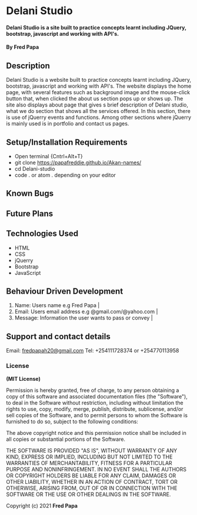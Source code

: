 # Delani Studio
#### Delani Studio is a site built to practice concepts learnt including JQuery, bootstrap, javascript and working with API's.
#### By **Fred Papa**
## Description
Delani Studio is a website built to practice concepts learnt including JQuery, bootstrap, javascript and working with API's. The website displays the home page, with several features such as background image and the mouse-click button that, when clicked the about us section pops up or shows up.
The site also displays about page that gives s brief description of Delani studio, what we do section that shows all the services offered. In this section, there is use of jQuerry events and functions. Among other sections where jQuerry is mainly used is in portfolio and contact us pages.
## Setup/Installation Requirements
* Open terminal {Cntrl+Alt+T}
* git clone https://papafreddie.github.io/Akan-names/
* cd Delani-studio
* code . or atom . depending on your editor
## Known Bugs

## Future Plans
## Technologies Used
* HTML
* CSS
* jQuerry
* Bootstrap
* JavaScript
## Behaviour Driven Development
1. Name: Users name e.g Fred Papa |
2. Email: Users email address e.g @gmail.com/@yahoo.com |
3. Message: Information the user wants to pass or convey |
## Support and contact details
Email: fredpapah20@gmail.com
Tel: +254111728374 or +254770113958
### License
**(MIT License)**

Permission is hereby granted, free of charge, to any person obtaining a copy
of this software and associated documentation files (the "Software"), to deal
in the Software without restriction, including without limitation the rights
to use, copy, modify, merge, publish, distribute, sublicense, and/or sell
copies of the Software, and to permit persons to whom the Software is
furnished to do so, subject to the following conditions:

The above copyright notice and this permission notice shall be included in all
copies or substantial portions of the Software.

THE SOFTWARE IS PROVIDED "AS IS", WITHOUT WARRANTY OF ANY KIND, EXPRESS OR
IMPLIED, INCLUDING BUT NOT LIMITED TO THE WARRANTIES OF MERCHANTABILITY,
FITNESS FOR A PARTICULAR PURPOSE AND NONINFRINGEMENT. IN NO EVENT SHALL THE
AUTHORS OR COPYRIGHT HOLDERS BE LIABLE FOR ANY CLAIM, DAMAGES OR OTHER
LIABILITY, WHETHER IN AN ACTION OF CONTRACT, TORT OR OTHERWISE, ARISING FROM,
OUT OF OR IN CONNECTION WITH THE SOFTWARE OR THE USE OR OTHER DEALINGS IN THE
SOFTWARE.

Copyright (c) 2021 **Fred Papa**
  